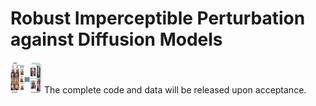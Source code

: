 # Robust Imperceptible Perturbation against Diffusion Models
<img src="./teaser.png" width="50" height="50" alt="Teaser">
The complete code and data will be released upon acceptance. 
